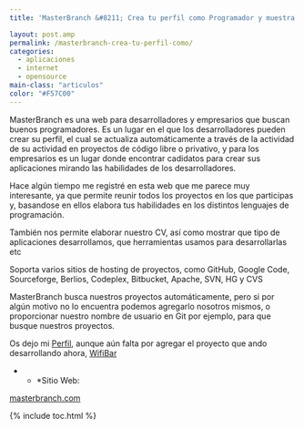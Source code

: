```yaml
---
title: 'MasterBranch &#8211; Crea tu perfil como Programador y muestra todos tus proyectos'

layout: post.amp
permalink: /masterbranch-crea-tu-perfil-como/
categories:
  - aplicaciones
  - internet
  - opensource
main-class: "articulos"
color: "#F57C00"
---
```

MasterBranch es una web para desarrolladores y empresarios que buscan buenos programadores. Es un lugar en el que los desarrolladores pueden crear su perfil, el cual se actualiza automáticamente a través de la actividad de su actividad en proyectos de código libre o privativo, y para los empresarios es un lugar donde encontrar cadidatos para crear sus aplicaciones mirando las habilidades de los desarrolladores.


<!--ad-->

Hace algún tiempo me registré en esta web que me parece muy interesante, ya que permite reunir todos los proyectos en los que participas y, basandose en ellos elabora tus habilidades en los distintos lenguajes de programación.

También nos permite elaborar nuestro CV, así como mostrar que tipo de aplicaciones desarrollamos, que herramientas usamos para desarrollarlas etc

Soporta varios sitios de hosting de proyectos, como GitHub, Google Code, Sourceforge, Berlios, Codeplex, Bitbucket, Apache, SVN, HG y CVS

MasterBranch busca nuestros proyectos automáticamente, pero si por algún motivo no lo encuentra podemos agregarlo nosotros mismos, o proporcionar nuestro nombre de usuario en Git por ejemplo, para que busque nuestros proyectos.

Os dejo mi [Perfil][1], aunque aún falta por agregar el proyecto que ando desarrollando ahora, [WifiBar][2]

<div class="separator" style="clear: both; text-align: center;">
<a href="https://4.bp.blogspot.com/-9km3TPlNXMU/TdF7XXobO2I/AAAAAAAAAfI/wMH4SrHwKpA/s1600/masterbranch.png" imageanchor="1" style="margin-left:1em; margin-right:1em"><amp-img on="tap:lightbox1" role="button" tabindex="0" layout="responsive"  height="293" width="400" src="https://4.bp.blogspot.com/-9km3TPlNXMU/TdF7XXobO2I/AAAAAAAAAfI/wMH4SrHwKpA/s400/masterbranch.png" /></a>
</div>

* * *Sitio Web:

[masterbranch.com][3]



 [1]: https://www.masterbranch.com/developer/alejandro.alcalde
 [2]: https://github.com/algui91/WifiBar
 [3]: http://www.masterbranch.com

{% include toc.html %}
